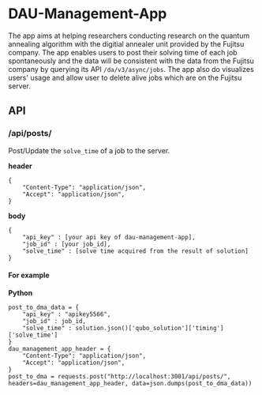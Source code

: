 # DAU-Management-App

The app aims at helping researchers conducting research on the quantum annealing algorithm with the digitial annealer unit provided by the Fujitsu company. The app enables users to post their solving time of each job spontaneously and the data will be consistent with the data from the Fujitsu company by querying its API `/da/v3/async/jobs`. The app also do visualizes users' usage and allow user to delete alive jobs which are on the Fujitsu server.

## API

### /api/posts/

Post/Update the `solve_time` of a job to the server.

**header**
```
{
    "Content-Type": "application/json",
    "Accept": "application/json",
}
```

**body**

```
{
    "api_key" : [your api key of dau-management-app],
    "job_id" : [your job_id],
    "solve_time" : [solve time acquired from the result of solution]
}
```

#### For example

**Python**

```python=
post_to_dma_data = {
    "api_key" : "apikey5566",
    "job_id" : job_id,
    "solve_time" : solution.json()['qubo_solution']['timing']['solve_time']
}
dau_management_app_header = {
    "Content-Type": "application/json",
    "Accept": "application/json",
}
post_to_dma = requests.post("http://localhost:3001/api/posts/", headers=dau_management_app_header, data=json.dumps(post_to_dma_data))
```
